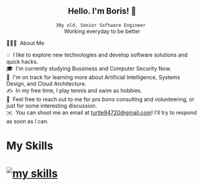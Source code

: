 <div>
<div align="center">
	<h2>Hello. I'm Boris! 🦇</h2>
	<p><code>30y old, Senior Software Engineer </code><br>Working everyday to be better</p>
	</div>
👨🏻‍💻 &nbsp;About Me

💡 &nbsp;I like to explore new technologies and develop software solutions and quick hacks.\
🎓 &nbsp;I'm currently studying Bussiness and Computer Security Now.\
🌱 &nbsp;I'm on track for learning more about Artificial Intelligence, Systems Design, and Cloud Architecture.\
✍️ &nbsp;In my free time, I play tennis and swim as hobbies.\
💬 &nbsp;Feel free to reach out to me for pro bono consulting and volunteering, or just for some interesting discussion.\
✉️ &nbsp;You can shoot me an email at turtle94720@gmail.com! I'll try to respond as soon as I can.
	<p align="center">
 <h1> My Skills <h1/>
		<a href="https://skillicons.dev">
			<img alt="my skills" src="https://skillicons.dev/icons?i=vscode,arduino,php,unity,ts,laravel,stackoverflow,sqlite,sass,regex,redis,react,py,powershell,ps,nodejs,npm,nextjs,mysql,mongodb,maven,ubuntu,linux,kotlin,js,java,tailwind,html,heroku,firebase,gradle,github,githubactions,git,gcp,express,eclipse,docker,bots,discord,deno,css,cloudflare,bootstrap,androidstudio" />
		</a>
	</p>
</div>

